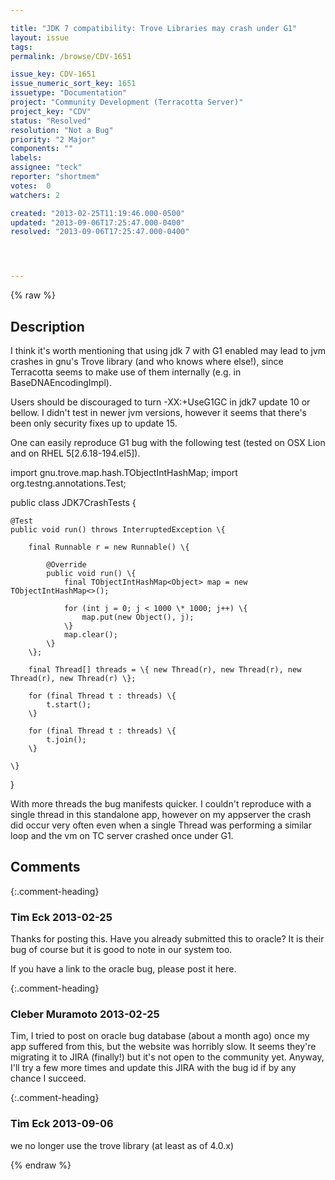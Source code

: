 ```yaml
---

title: "JDK 7 compatibility: Trove Libraries may crash under G1"
layout: issue
tags: 
permalink: /browse/CDV-1651

issue_key: CDV-1651
issue_numeric_sort_key: 1651
issuetype: "Documentation"
project: "Community Development (Terracotta Server)"
project_key: "CDV"
status: "Resolved"
resolution: "Not a Bug"
priority: "2 Major"
components: ""
labels: 
assignee: "teck"
reporter: "shortmem"
votes:  0
watchers: 2

created: "2013-02-25T11:19:46.000-0500"
updated: "2013-09-06T17:25:47.000-0400"
resolved: "2013-09-06T17:25:47.000-0400"




---
```


{% raw %}

## Description

<div markdown="1" class="description">

I think it's worth mentioning that using jdk 7 with G1 enabled may lead to jvm crashes in gnu's Trove library (and who knows where else!), since Terracotta seems to make use of them internally (e.g. in BaseDNAEncodingImpl).

Users should be discouraged to turn -XX:+UseG1GC in jdk7 update 10 or bellow. I didn't test in newer jvm versions, however it seems that there's been only security fixes up to update 15.

One can easily reproduce G1 bug with the following test (tested on OSX Lion and on RHEL 5[2.6.18-194.el5]). 

import gnu.trove.map.hash.TObjectIntHashMap;
import org.testng.annotations.Test;

public class JDK7CrashTests \{

	@Test
	public void run() throws InterruptedException \{

		final Runnable r = new Runnable() \{

			@Override
			public void run() \{
				final TObjectIntHashMap<Object> map = new TObjectIntHashMap<>();

				for (int j = 0; j < 1000 \* 1000; j++) \{
					map.put(new Object(), j);
				\}
				map.clear();
			\}
		\};

		final Thread[] threads = \{ new Thread(r), new Thread(r), new Thread(r), new Thread(r) \};

		for (final Thread t : threads) \{
			t.start();
		\}

		for (final Thread t : threads) \{
			t.join();
		\}

	\}
\}

With more threads the bug manifests quicker. I couldn't reproduce with a single thread in this standalone app, however on my appserver the crash did occur very often even when a single Thread was performing a similar loop and the vm on TC server crashed once under G1.

</div>

## Comments


{:.comment-heading}
### **Tim Eck** <span class="date">2013-02-25</span>

<div markdown="1" class="comment">

Thanks for posting this. Have you already submitted this to oracle? It is their bug of course but it is good to note in our system too. 

If you have a link to the oracle bug, please post it here. 

</div>


{:.comment-heading}
### **Cleber Muramoto** <span class="date">2013-02-25</span>

<div markdown="1" class="comment">

Tim, I tried to post on oracle bug database (about a month ago) once my app suffered from this, but the website was horribly slow. It seems they're migrating it to JIRA (finally!) but it's not open to the community yet. Anyway, I'll try a few more times and update this JIRA with the bug id if by any chance I succeed.

</div>


{:.comment-heading}
### **Tim Eck** <span class="date">2013-09-06</span>

<div markdown="1" class="comment">

we no longer use the trove library (at least as of 4.0.x)


</div>



{% endraw %}
